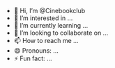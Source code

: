 - 👋 Hi, I’m @Cinebookclub
- 👀 I’m interested in ...
- 🌱 I’m currently learning ...
- 💞️ I’m looking to collaborate on ...
- 📫 How to reach me ...
- 😄 Pronouns: ...
- ⚡ Fun fact: ...

<!---
Cinebookclub/Cinebookclub is a ✨ special ✨ repository because its `README.md` (this file) appears on your GitHub profile.
You can click the Preview link to take a look at your changes.
--->

